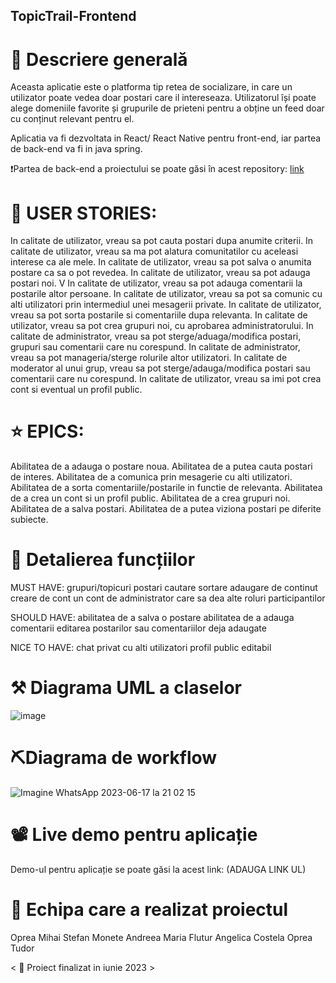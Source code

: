 ##  TopicTrail-Frontend

# 🎢 Descriere generală

Aceasta aplicatie este o platforma tip retea de socializare, in care un utilizator poate vedea doar postari care il intereseaza.
Utilizatorul își poate alege domeniile favorite și grupurile de prieteni pentru a obține un feed doar cu conținut relevant pentru el.


Aplicatia va fi dezvoltata in React/ React Native pentru front-end, iar partea de back-end va fi in java spring.

❗Partea de back-end a proiectului se poate găsi în acest repository: [link](https://github.com/stefanoprea02/TopicTrail-Backend)


# 🤖 USER STORIES:

In calitate de utilizator, vreau sa pot cauta postari dupa anumite criterii.
In calitate de utilizator, vreau sa ma pot alatura comunitatilor cu aceleasi interese ca ale mele.
In calitate de utilizator, vreau sa pot salva o anumita postare ca sa o pot revedea.
In calitate de utilizator, vreau sa pot adauga postari noi. V
In calitate de utilizator, vreau sa pot adauga comentarii la postarile altor persoane.
In calitate de utilizator, vreau sa pot  sa comunic cu alti utilizatori prin intermediul unei mesagerii private.
In calitate de utilizator, vreau sa pot sorta postarile si comentariile dupa relevanta.
In calitate de utilizator, vreau sa pot crea grupuri noi, cu aprobarea administratorului.
In calitate de administrator, vreau sa pot sterge/aduaga/modifica postari, grupuri sau comentarii care nu corespund.
In calitate de administrator, vreau sa pot manageria/sterge rolurile altor utilizatori.
In calitate de moderator al unui grup, vreau sa pot sterge/adauga/modifica postari sau comentarii care nu corespund.
In calitate de utilizator, vreau sa imi pot crea cont si eventual un profil public. 

# ⭐ EPICS:

Abilitatea de a adauga o postare noua.
Abilitatea de a putea cauta postari de interes.
Abilitatea de a comunica prin mesagerie cu alti utilizatori.
Abilitatea de a sorta comentariile/postarile in functie de relevanta.
Abilitatea de a crea un cont si un profil public.
Abilitatea de a crea grupuri noi.
Abilitatea de a salva postari.
Abilitatea de a putea viziona postari pe diferite subiecte.



# 🎈 Detalierea funcțiilor
MUST HAVE:
grupuri/topicuri
postari
cautare
sortare
adaugare de continut
creare de cont
un cont de administrator care sa dea alte roluri participantilor


SHOULD HAVE:
abilitatea de a salva o postare
abilitatea de a adauga comentarii
editarea postarilor sau comentariilor deja adaugate

NICE TO HAVE:
chat privat cu alti utilizatori
profil public editabil



# ⚒️ Diagrama UML a claselor 
![image](https://github.com/stefanoprea02/TopicTrail-Frontend/assets/93120712/10680fda-009c-4385-8196-653b0e111b01)



# ⛏️Diagrama de workflow 
![Imagine WhatsApp 2023-06-17 la 21 02 15](https://github.com/stefanoprea02/TopicTrail-Frontend/assets/93120712/376ef6c2-c49f-4efb-9109-ded1da24bccd)

# 📽️ Live demo pentru aplicație
Demo-ul pentru aplicație se poate găsi la acest link: (ADAUGA LINK UL) 

# 👥 Echipa care a realizat proiectul
Oprea Mihai Stefan
Monete Andreea Maria
Flutur Angelica Costela
Oprea Tudor 



< 📆 Proiect finalizat in iunie 2023 >
